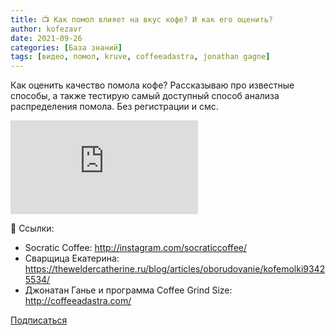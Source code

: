 ```yaml
---
title: 📺 Как помол влияет на вкус кофе? И как его оценить?
author: kofezavr
date: 2021-09-26
categories: [База знаний]
tags: [видео, помол, kruve, coffeeadastra, jonathan gagne]
---
```

Как оценить качество помола кофе? Рассказываю про известные способы, а также тестирую самый доступный способ анализа распределения помола. Без регистрации и смс. 

<p><div class="youtube-wrapper"><iframe src="https://www.youtube.com/embed/xeYenkpr4YY" title="YouTube video player" frameborder="0" allow="accelerometer; autoplay; clipboard-write; encrypted-media; gyroscope; picture-in-picture" allowfullscreen></iframe></div></p>

🔗 Ссылки: 
- Socratic Coffee: http://instagram.com/socraticcoffee/ 
- Сварщица Екатерина: https://theweldercatherine.ru/blog/articles/oborudovanie/kofemolki93425534/ 
- Джонатан Ганье и программа Coffee Grind Size: http://coffeeadastra.com/

<a class="play" href="https://www.youtube.com/c/Coffeesaurus?sub_confirmation=1"><i class="fab fa-youtube"></i> Подписаться</a>